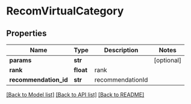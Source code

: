 # RecomVirtualCategory

## Properties
Name | Type | Description | Notes
------------ | ------------- | ------------- | -------------
**params** | **str** |  | [optional] 
**rank** | **float** | rank | 
**recommendation_id** | **str** | recommendationId | 

[[Back to Model list]](../README.md#documentation-for-models) [[Back to API list]](../README.md#documentation-for-api-endpoints) [[Back to README]](../README.md)


